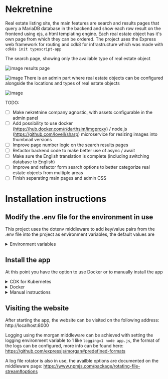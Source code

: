 # Nekretnine

Real estate listing site, the main features are search and results pages that query a MariaDB database in the backend and show each row result on the frontend using ejs, a html templating engine. Each real estate object has it's own page from which they can be ordered. The project uses the Express web framework for routing and cdk8 for infrastructure which was made with `cdk8s init typescript-app`

The search page, showing only the available type of real estate object

![image](https://user-images.githubusercontent.com/4060824/157556757-fdd17e59-82a2-4f39-be58-9d6043e820a9.png)
results page

![image](https://user-images.githubusercontent.com/4060824/157556804-d2cd9006-959b-4126-9f0c-6764873205b7.png)
There is an admin part where real estate objects can be configured alongside the locations and types of real estate objects

![image](https://user-images.githubusercontent.com/4060824/157557394-7bcf3f88-1d54-40cb-b400-35842970add9.png)

TODO:
- [ ] Make nekretnine company agnostic, with assets configurable in the admin panel
- [ ] Add possibility to use docker (https://hub.docker.com/r/darthsim/imgproxy) / node.js (https://github.com/lovell/sharp) microservice for resizing images into thumbnail versions
- [ ] Improve page number logic on the search results pages
- [ ] Refactor backend code to make better use of async / await
- [ ] Make sure the English translation is complete (including switching database to English)
- [ ] Improve and refactor form search options to better categorize real estate objects from multiple areas
- [ ] Finish separating main pages and admin CSS

# Installation instructions

## Modify the .env file for the environment in use

This project uses the dotenv middleware to add key/value pairs from the .env file into the project as environment variables, the default values are

<details>
  <summary>Environment variables</summary>

  ```
  NODE_ENV = "production"
  ```

  Default production value, you may change it to development for debugging

  ```
  DB_HOST = "db"
  ```

  Should be set to the address of the database

  ```
  DB_USER = "testuser123"
  ```

  Should be set to the user who has control over the database

  ```
  DB_PASS = "testpass123"
  ```

  The password of the user who has control over the database

  ```
  DB_DB = "nekretnine"
  ```

  The name of the database itself

  ```
  DB_PORT = "3306"
  ```

  The port of the database

  ```
  COOKIE_SECRET = "testcookie123"
  ```

  Should be a random string, for cookie authentificaiton

  ```
  WEB_PASS = "testpass123"
  ```

  The password to the admin part of the site, should be strong (minimum 8 characters consiting of at least 1 uppercase and lowercase letter, 1 number and 1 special character)

  ```
  WEB_PORT = "8000"
  ```

  The port the website will listen on
</details>

## Install the app

At this point you have the option to use Docker or to manually install the app

<details>
  <summary>CDK for Kubernetes</summary>

  cdk8 can be installed with `npm install -g cdk8s-cli`
  
  Running `npm run build` will create a dist/nekretnine.k8s.yaml file which can be deployed with `kubectl apply -f dist/`

  The deployed cluster will be similar to to the one created by Docker compose in the Docker instructions
</details>

<details>
  <summary>Docker</summary>

  Docker can be found on the official site: https://www.docker.com
  
  Running `docker compose --env-file ../.env up` will build the Dockerfile in the root directory and start 2 containers, the nodejs site and a MariaDB database, populated with some sample data
  
  Alternatively, if you configured the .env file with another database you can skip using docker compose and run just the nodejs container like this:

  ```
  docker build -t nekretnine:latest .
  docker run --name nekretnine -d --restart unless-stopped -p 8000:8000 nekretnine:latest
  ```
</details>

<details>
  <summary>Manual instructions</summary>
  
  These commands should be run inside the root folder of the project, i'm assuming you'll be running them on Linux but they can easily be modified for Windows
  
  ### Install nodejs and the dependencies for the app
  
  Node.js can be found on the offical site: https://nodejs.org
  
  With Node.js installed, running `npm install` will download and install all the needed dependencies
  
  ### Import the database
  
  The database in use by the project is MariaDB which is cross compatible with MySQL, first the database for app should be created:

  ```
  mysql -u root -p -e "CREATE DATABASE nekretnine"
  ```

  Then the schema should be imported into the created database

  ```
  mysql -u root -p nekretnine < nekretnine.sql
  ```

  There is dummy data available in the repository with locations for the Niš, Serbia area. It can be imported like this:

  ```
  mysql -u root -p nekretnine < data.sql
  ```

  All of these commands will prompt for the password of the root user
  
  ### Running the app
  
  The app can be started with a shell script that will automatically start the app and restart it should it crash

  ```
  cd src && sh app.sh
  ```

  alternatively, the app.js file can be ran directly directly with npm

  ```
  npm start
  ```
</details>

## Visiting the website

After starting the app, the website can be visited on the following address: http://localhost:8000

Logging using the morgan middleware can be achieved with setting the logging environment variable to 1 like `logging=1 node app.js`, the format of the logs can be configured, more info can be found here: https://github.com/expressjs/morgan#predefined-formats

A log file rotator is also in use, the availble options are documented on the middleware page: https://www.npmjs.com/package/rotating-file-stream#options
